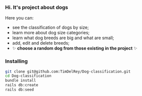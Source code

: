 ### Hi. It's project about dogs

Here you can:
- see the classification of dogs by size;
- learn more about dog size categories;
- learn what dog breeds are big and what are small;
- add, edit and delete breeds;
- ✨ **choose a random dog from those existing in the project** ✨

### Installing

```bash
git clone git@github.com:TimDelRey/Dog-classification.git
cd Dog-classification
bundle install
rails db:create
rails db:seed
```